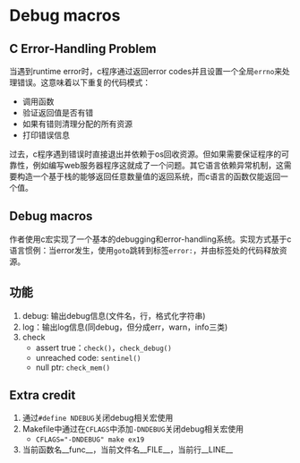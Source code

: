 # Debug macros

## C Error-Handling Problem

当遇到runtime error时，c程序通过返回error codes并且设置一个全局`errno`来处理错误。这意味着以下重复的代码模式：

+ 调用函数
+ 验证返回值是否有错
+ 如果有错则清理分配的所有资源
+ 打印错误信息

过去，c程序遇到错误时直接退出并依赖于os回收资源。但如果需要保证程序的可靠性，例如编写web服务器程序这就成了一个问题。其它语言依赖异常机制，这需要构造一个基于栈的能够返回任意数量值的返回系统，而c语言的函数仅能返回一个值。

## Debug macros

作者使用c宏实现了一个基本的debugging和error-handling系统。实现方式基于c语言惯例：当error发生，使用`goto`跳转到标签`error:`，并由标签处的代码释放资源。

## 功能

1. debug: 输出debug信息(文件名，行，格式化字符串)
2. log：输出log信息(同debug，但分成err，warn，info三类)
3. check
    + assert true：`check()`，`check_debug()`
    + unreached code: `sentinel()`
    + null ptr: `check_mem()`

## Extra credit

1. 通过`#define NDEBUG`关闭debug相关宏使用
2. Makefile中通过在`CFLAGS`中添加`-DNDEBUG`关闭debug相关宏使用
    + `CFLAGS="-DNDEBUG" make ex19`
3. 当前函数名__func__，当前文件名__FILE__，当前行__LINE__
